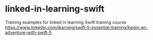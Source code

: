 # linked-in-learning-swift
Training examples for linked in learning Swift training course https://www.linkedin.com/learning/swift-5-essential-training/begin-an-adventure-with-swift-5
